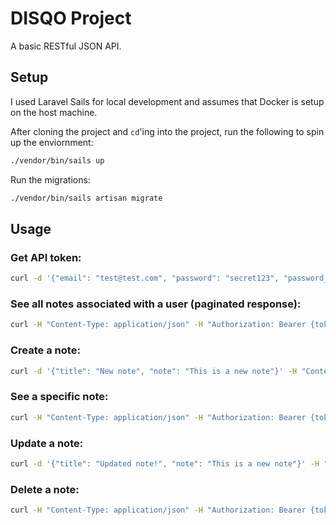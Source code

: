 # DISQO Project
A basic RESTful JSON API.

## Setup
I used Laravel Sails for local development and assumes that Docker is setup on the host machine.

After cloning the project and `cd`'ing into the project, run the following to spin up the enviornment:
```bash
./vendor/bin/sails up
```

Run the migrations:
```bash
./vendor/bin/sails artisan migrate
```

## Usage
### Get API token:
```bash
curl -d '{"email": "test@test.com", "password": "secret123", "password_confirmation": "secret123"}' -H "Content-Type: application/json" -X POST localhost/api/register
```

### See all notes associated with a user (paginated response):
```bash
curl -H "Content-Type: application/json" -H "Authorization: Bearer {token}" localhost/api/notes
```

### Create a note:
```bash
curl -d '{"title": "New note", "note": "This is a new note"}' -H "Content-Type: application/json" -H "Authorization: Bearer {token}" -X POST localhost/api/notes
```

### See a specific note:
```bash
curl -H "Content-Type: application/json" -H "Authorization: Bearer {token}" localhost/api/notes/{noteID}
```

### Update a note:
```bash
curl -d '{"title": "Updated note!", "note": "This is a new note"}' -H "Content-Type: application/json" -H "Authorization: Bearer {token}" -X PUT localhost/api/notes/{noteID}
```

### Delete a note:
```bash
curl -H "Content-Type: application/json" -H "Authorization: Bearer {token}" -X DELETE localhost/api/notes/{noteID}
```
